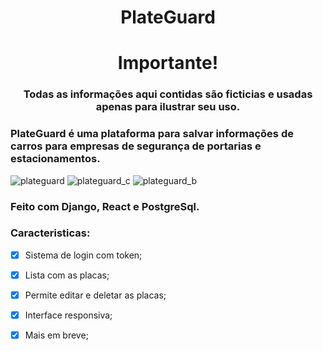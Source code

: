 <h1 align="center"> PlateGuard

<h1 align="center"> Importante!
<h3 align="center"> Todas as informações aqui contidas são ficticias e usadas apenas para ilustrar seu uso.

### PlateGuard é uma plataforma para salvar informações de carros para empresas de segurança de portarias e estacionamentos.

![plateguard](https://user-images.githubusercontent.com/12895974/236833176-b90e7566-867d-4ed5-b441-c7c94d47d1e5.png)
![plateguard_c](https://user-images.githubusercontent.com/12895974/236831962-b9721158-bdc7-40e1-a926-0e053f3357ac.png)
![plateguard_b](https://user-images.githubusercontent.com/12895974/236831992-e3eb45ec-eb3c-430c-aa9f-a6625dced57f.png)



### Feito com Django, React e PostgreSql.

### Caracteristicas:

- [x] Sistema de login com token;
- [x] Lista com as placas;
- [x] Permite editar e deletar as placas;
- [x] Interface responsiva;
- [x] Mais em breve;


